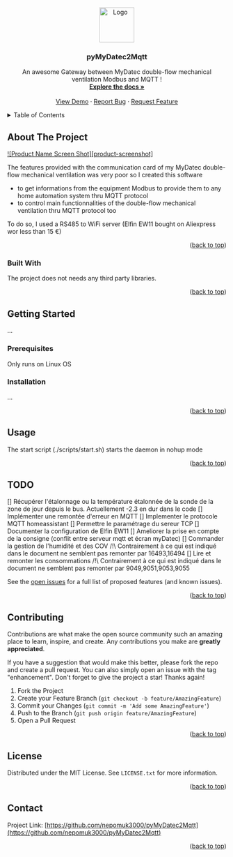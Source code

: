<!-- Improved compatibility of back to top link: See: https://github.com/othneildrew/Best-README-Template/pull/73 -->
<a name="readme-top"></a>
<!--
*** Thanks for checking out the Best-README-Template. If you have a suggestion
*** that would make this better, please fork the repo and create a pull request
*** or simply open an issue with the tag "enhancement".
*** Don't forget to give the project a star!
*** Thanks again! Now go create something AMAZING! :D
-->



<!-- PROJECT SHIELDS -->
<!--
*** I'm using markdown "reference style" links for readability.
*** Reference links are enclosed in brackets [ ] instead of parentheses ( ).
*** See the bottom of this document for the declaration of the reference variables
*** for contributors-url, forks-url, etc. This is an optional, concise syntax you may use.
*** https://www.markdownguide.org/basic-syntax/#reference-style-links
-->

<!-- PROJECT LOGO -->
<br />
<div align="center">
  <a href="https://github.com/nepomuk3000/pyMyDatec2Mqtt">
    <img src="images/logo.png" alt="Logo" width="80" height="80">
  </a>

  <h3 align="center">pyMyDatec2Mqtt</h3>

  <p align="center">
    An awesome Gateway between MyDatec double-flow mechanical ventilation Modbus and MQTT !
    <br />
    <a href="https://github.com/nepomuk3000/pyMyDatec2Mqtt"><strong>Explore the docs »</strong></a>
    <br />
    <br />
    <a href="https://github.com/nepomuk3000/pyMyDatec2Mqtt">View Demo</a>
    ·
    <a href="https://github.com/nepomuk3000/pyMyDatec2Mqtt/issues">Report Bug</a>
    ·
    <a href="https://github.com/nepomuk3000/pyMyDatec2Mqtt/issues">Request Feature</a>
  </p>
</div>



<!-- TABLE OF CONTENTS -->
<details>
  <summary>Table of Contents</summary>
  <ol>
    <li>
      <a href="#about-the-project">About The Project</a>
      <ul>
        <li><a href="#built-with">Built With</a></li>
      </ul>
    </li>
    <li>
      <a href="#getting-started">Getting Started</a>
      <ul>
        <li><a href="#prerequisites">Prerequisites</a></li>
        <li><a href="#installation">Installation</a></li>
      </ul>
    </li>
    <li><a href="#usage">Usage</a></li>
    <li><a href="#todo">TODO</a></li>
    <li><a href="#contributing">Contributing</a></li>
    <li><a href="#license">License</a></li>
    <li><a href="#contact">Contact</a></li>
  </ol>
</details>



<!-- ABOUT THE PROJECT -->
## About The Project

[![Product Name Screen Shot][product-screenshot]](https://example.com)

The features provided with the communication card of my MyDatec double-flow mechanical ventilation was very poor so I created this software
* to get informations from the equipment Modbus to provide them to any home automation system thru MQTT protocol
* to control main functionnalities of the double-flow mechanical ventilation thru MQTT protocol too

To do so, I used a RS485 to WiFi server (Elfin EW11 bought on Aliexpress wor less than 15 €)

<p align="right">(<a href="#readme-top">back to top</a>)</p>



### Built With

The project does not needs any third party libraries.

<p align="right">(<a href="#readme-top">back to top</a>)</p>



<!-- GETTING STARTED -->
## Getting Started

...

### Prerequisites

Only runs on Linux OS

### Installation

...

<p align="right">(<a href="#readme-top">back to top</a>)</p>



<!-- USAGE EXAMPLES -->
## Usage

The start script (./scripts/start.sh) starts the daemon in nohup mode

<p align="right">(<a href="#readme-top">back to top</a>)</p>



<!-- ROADMAP -->
## TODO
[] Récupérer l'étalonnage ou la température étalonnée de la sonde de la zone de jour depuis le bus. Actuellement -2.3 en dur dans le code 
[] Implémenter une remontée d'erreur en MQTT
[] Implementer le protocole MQTT homeassistant
[] Permettre le paramétrage du sereur TCP
[] Documenter la configuration de Elfin EW11
[] Ameliorer la prise en compte de la consigne (conflit entre serveur mqtt et écran myDatec)
[] Commander la gestion de l'humidité et des COV /!\ Contrairement à ce qui est indiqué dans le document ne semblent pas remonter par 16493,16494
[] Lire et remonter les consommations /!\ Contrairement à ce qui est indiqué dans le document ne semblent pas remonter par 9049,9051,9053,9055

See the [open issues](https://github.com/nepomuk3000/pyMyDatec2Mqtt/issues) for a full list of proposed features (and known issues).

<p align="right">(<a href="#readme-top">back to top</a>)</p>



<!-- CONTRIBUTING -->
## Contributing

Contributions are what make the open source community such an amazing place to learn, inspire, and create. Any contributions you make are **greatly appreciated**.

If you have a suggestion that would make this better, please fork the repo and create a pull request. You can also simply open an issue with the tag "enhancement".
Don't forget to give the project a star! Thanks again!

1. Fork the Project
2. Create your Feature Branch (`git checkout -b feature/AmazingFeature`)
3. Commit your Changes (`git commit -m 'Add some AmazingFeature'`)
4. Push to the Branch (`git push origin feature/AmazingFeature`)
5. Open a Pull Request

<p align="right">(<a href="#readme-top">back to top</a>)</p>



<!-- LICENSE -->
## License

Distributed under the MIT License. See `LICENSE.txt` for more information.

<p align="right">(<a href="#readme-top">back to top</a>)</p>



<!-- CONTACT -->
## Contact

Project Link: [https://github.com/nepomuk3000/pyMyDatec2Mqtt](https://github.com/nepomuk3000/pyMyDatec2Mqtt)

<p align="right">(<a href="#readme-top">back to top</a>)</p>
